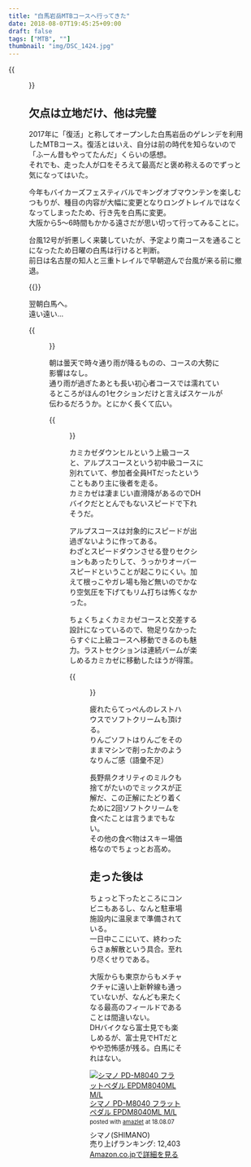 ```yaml
---
title: "白馬岩岳MTBコースへ行ってきた"
date: 2018-08-07T19:45:25+09:00
draft: false
tags: ["MTB", ""]
thumbnail: "img/DSC_1424.jpg"
---
```

{{<figure src="/img/DSC_1424.jpg">}}
## 欠点は立地だけ、他は完璧

2017年に「復活」と称してオープンした白馬岩岳のゲレンデを利用したMTBコース。復活とはいえ、自分は前の時代を知らないので「ふーん昔もやってたんだ」くらいの感想。  
それでも、走った人が口をそろえて最高だと褒め称えるのでずっと気になってはいた。

今年もバイカーズフェスティバルでキングオブマウンテンを楽しむつもりが、種目の内容が大幅に変更となりロングトレイルではなくなってしまったため、行き先を白馬に変更。  
大阪から5～6時間もかかる遠さだが思い切って行ってみることに。

台風12号が折悪しく来襲していたが、予定より南コースを通ることになったため日曜の白馬は行けると判断。  
前日は名古屋の知人と三重トレイルで早朝遊んで台風が来る前に撤退。

{{<instagram Blxq8Z1hft5>}}


翌朝白馬へ。  
遠い遠い…

{{<figure src="/img/DSC_1416.jpg">}}

朝は曇天で時々通り雨が降るものの、コースの大勢に影響はなし。  
通り雨が過ぎたあとも長い初心者コースでは濡れているところがほんの1セクションだけと言えばスケールが伝わるだろうか。とにかく長くて広い。

{{<figure src="/img/DSC_1418.jpg">}}

カミカゼダウンヒルという上級コースと、アルプスコースという初中級コースに別れていて、参加者全員HTだったということもあり主に後者を走る。  
カミカゼは凄まじい直滑降があるのでDHバイクだととんでもないスピードで下れそうだ。

アルプスコースは対象的にスピードが出過ぎないように作ってある。  
わざとスピードダウンさせる登りセクションもあったりして、うっかりオーバースピードということが起こりにくい。加えて根っこやガレ場も殆ど無いのでかなり空気圧を下げてもリム打ちは怖くなかった。  

ちょくちょくカミカゼコースと交差する設計になっているので、物足りなかったらすぐに上級コースへ移動できるのも魅力。ラストセクションは連続バームが楽しめるカミカゼに移動したほうが得策。

{{<figure src="/img/DSC_1419.jpg">}}

疲れたらてっぺんのレストハウスでソフトクリームも頂ける。  
りんごソフトはりんごをそのままマシンで削ったかのようなりんご感（語彙不足）

長野県クオリティのミルクも捨てがたいのでミックスが正解だ、この正解にたどり着くために2回ソフトクリームを食べたことは言うまでもない。  
その他の食べ物はスキー場価格なのでちょっとお高め。

## 走った後は
ちょっと下ったところにコンビニもあるし、なんと駐車場施設内に温泉まで準備されている。  
一日中ここにいて、終わったらさぁ解散という具合。至れり尽くせりである。

大阪からも東京からもメチャクチャに遠い上新幹線も通っていないが、なんども来たくなる最高のフィールドであることは間違いない。  
DHバイクなら富士見でも楽しめるが、富士見でHTだとやや恐怖感が残る。白馬にそれはない。

<div class="amazlet-box" style="margin-bottom:0px;"><div class="amazlet-image" style="float:left;margin:0px 12px 1px 0px;"><a href="http://www.amazon.co.jp/exec/obidos/ASIN/B072R6RB44/gensobunya-22/ref=nosim/" name="amazletlink" target="_blank"><img src="https://images-fe.ssl-images-amazon.com/images/I/41hBXXmmDVL._SL160_.jpg" alt="シマノ PD-M8040 フラットペダル EPDM8040ML M/L" style="border: none;" /></a></div><div class="amazlet-info" style="line-height:120%; margin-bottom: 10px"><div class="amazlet-name" style="margin-bottom:10px;line-height:120%"><a href="http://www.amazon.co.jp/exec/obidos/ASIN/B072R6RB44/gensobunya-22/ref=nosim/" name="amazletlink" target="_blank">シマノ PD-M8040 フラットペダル EPDM8040ML M/L</a><div class="amazlet-powered-date" style="font-size:80%;margin-top:5px;line-height:120%">posted with <a href="http://www.amazlet.com/" title="amazlet" target="_blank">amazlet</a> at 18.08.07</div></div><div class="amazlet-detail">シマノ(SHIMANO) <br />売り上げランキング: 12,403<br /></div><div class="amazlet-sub-info" style="float: left;"><div class="amazlet-link" style="margin-top: 5px"><a href="http://www.amazon.co.jp/exec/obidos/ASIN/B072R6RB44/gensobunya-22/ref=nosim/" name="amazletlink" target="_blank">Amazon.co.jpで詳細を見る</a></div></div></div><div class="amazlet-footer" style="clear: left"></div></div>
